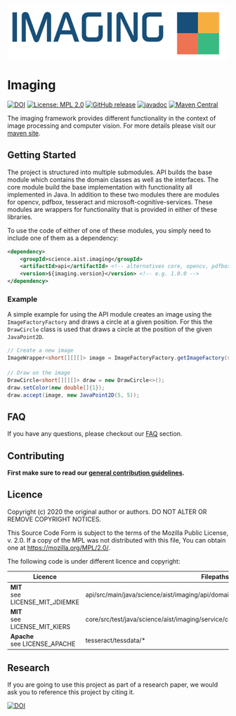 ![imaging](./src/site/resources/images/bannerRight.png)

# Imaging

[![DOI](https://zenodo.org/badge/335652633.svg)](https://zenodo.org/badge/latestdoi/335652633)
[![License: MPL 2.0](https://img.shields.io/badge/License-MPL%202.0-brightgreen.svg)](https://opensource.org/licenses/MPL-2.0)
[![GitHub release](https://img.shields.io/github/v/release/fhooeaist/imaging.svg)](https://github.com/fhooeaist/imaging/releases)
[![javadoc](https://javadoc.io/badge2/science.aist.imaging/imaging/javadoc.svg)](https://javadoc.io/doc/science.aist.imaging/imaging)
[![Maven Central](https://img.shields.io/maven-central/v/science.aist.imaging/imaging.svg?label=Maven%20Central)](https://search.maven.org/search?q=g:"science.aist.imaging")

The imaging framework provides different functionality in the context of image processing and computer vision. For more
details please visit our [maven site](https://fhooeaist.github.io/imaging/index.html).

## Getting Started

The project is structured into multiple submodules. API builds the base module which contains the domain classes as well
as the interfaces. The core module build the base implementation with functionality all implemented in Java. In addition
to these two modules there are modules for opencv, pdfbox, tesseract and microsoft-cognitive-services. These modules are
wrappers for functionality that is provided in either of these libraries.

To use the code of either of one of these modules, you simply need to include one of them as a dependency:

```xml
<dependency>
    <groupId>science.aist.imaging</groupId>
    <artifactId>api</artifactId> <!-- alternatives core, opencv, pdfbox, tesseract, microsoft-cognitive-services -->
    <version>${imaging.version}</version> <!-- e.g. 1.0.0 -->
</dependency>
```

### Example

A simple example for using the API module creates an image using the `ImageFactoryFactory` and draws a circle at a given 
position. For this the `DrawCircle` class is used that draws a circle at the position of the given `JavaPoint2D`.

```java
// Create a new image
ImageWrapper<short[][][]> image = ImageFactoryFactory.getImageFactory(short[][][].class).getImage(100, 100, ChannelType.Greyscale);

// Draw on the image
DrawCircle<short[][][]> draw = new DrawCircle<>();
draw.setColor(new double[]{1});
draw.accept(image, new JavaPoint2D(5, 5));
```

## FAQ

If you have any questions, please checkout our [FAQ](https://fhooeaist.github.io/imaging/faq.html) section.

## Contributing

**First make sure to read our [general contribution guidelines](https://fhooeaist.github.io/CONTRIBUTING.html).**

## Licence

Copyright (c) 2020 the original author or authors.
DO NOT ALTER OR REMOVE COPYRIGHT NOTICES.

This Source Code Form is subject to the terms of the Mozilla Public
License, v. 2.0. If a copy of the MPL was not distributed with this
file, You can obtain one at https://mozilla.org/MPL/2.0/.

The following code is under different licence and copyright:

| Licence | Filepaths |
|-|-|
| **MIT**<br>see LICENSE_MIT_JDIEMKE | api/src/main/java/science/aist/imaging/api/domain/twodimensional/JavaTriangle2D |
| **MIT**<br>see LICENSE_MIT_KIERS | core/src/test/java/science/aist/imaging/service/core/pointprocessing/GrahamConvexHull |
| **Apache**<br> see LICENSE_APACHE | tesseract/tessdata/* |

## Research

If you are going to use this project as part of a research paper, we would ask you to reference this project by citing
it.

[![DOI](https://zenodo.org/badge/335652633.svg)](https://zenodo.org/badge/latestdoi/335652633)